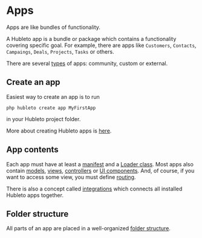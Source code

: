 # Apps

Apps are like bundles of functionality.

A Hubleto app is a bundle or package which contains a functionality covering specific goal. For example, there are apps like `Customers`, `Contacts`, `Campaings`, `Deals`, `Projects`, `Tasks` or others.

There are several [types](apps/types) of apps: community, custom or external.

## Create an app

Easiest way to create an app is to run

```
php hubleto create app MyFirstApp
```

in your Hubleto project folder.

More about creating Hubleto apps is [here](apps/how-to-create-app).

## App contents

Each app must have at least a [manifest](apps/manifest) and a [Loader class](apps/loader). Most apps also contain [models](models), [views](views), [controllers](controllers) or [UI components](ui). And, of course, if you want to access some view, you must define [routing](routing).

There is also a concept called [integrations](integrations) which connects all installed Hubleto apps together.

## Folder structure

All parts of an app are placed in a well-organized [folder structure](apps/folder-structure).